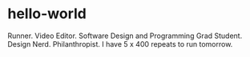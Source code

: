 # hello-world
Runner. Video Editor. Software Design and Programming Grad Student. Design Nerd. Philanthropist.
I have 5 x 400 repeats to run tomorrow.
